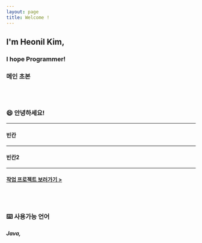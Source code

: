 ```yaml
---
layout: page
title: Welcome !
---
```


## I'm Heonil Kim,
### I hope Programmer! <br>

### 메인 초본

<br>
<br>

### 😄 안녕하세요!

------

#### 빈칸

------

#### 빈칸2

------

#### [작업 프로젝트 보러가기 >](https://iamheonil.github.io/project/)

<br><br>

### ⌨️ 사용가능 언어

##### Java, 



